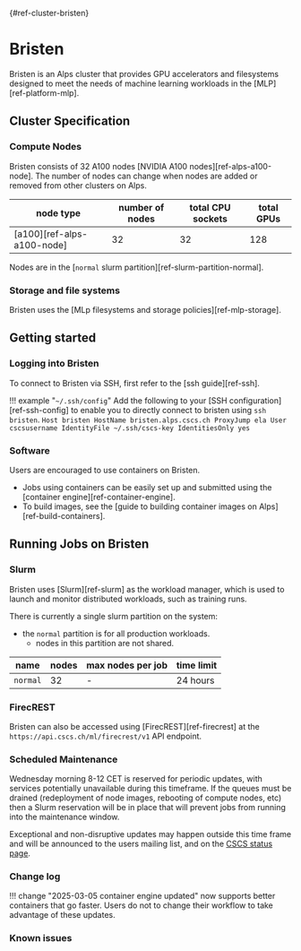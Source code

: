 [](){#ref-cluster-bristen}
# Bristen

Bristen is an Alps cluster that provides GPU accelerators and filesystems designed to meet the needs of machine learning workloads in the [MLP][ref-platform-mlp].

## Cluster Specification

### Compute Nodes
Bristen consists of 32 A100 nodes [NVIDIA A100 nodes][ref-alps-a100-node]. The number of nodes can change when nodes are added or removed from other clusters on Alps.

| node type | number of nodes | total CPU sockets | total GPUs |
|-----------|--------| ----------------- | ---------- |
| [a100][ref-alps-a100-node] | 32 | 32 | 128 |

Nodes are in the [`normal` slurm partition][ref-slurm-partition-normal].

### Storage and file systems

Bristen uses the [MLp filesystems and storage policies][ref-mlp-storage].

## Getting started

### Logging into Bristen

To connect to Bristen via SSH, first refer to the [ssh guide][ref-ssh].

!!! example "`~/.ssh/config`"
    Add the following to your [SSH configuration][ref-ssh-config] to enable you to directly connect to bristen using `ssh bristen`.
    ```
    Host bristen
        HostName bristen.alps.cscs.ch
        ProxyJump ela
        User cscsusername
        IdentityFile ~/.ssh/cscs-key
        IdentitiesOnly yes
    ```

### Software

Users are encouraged to use containers on Bristen.

* Jobs using containers can be easily set up and submitted using the [container engine][ref-container-engine].
* To build images, see the [guide to building container images on Alps][ref-build-containers].

## Running Jobs on Bristen

### Slurm

Bristen uses [Slurm][ref-slurm] as the workload manager, which is used to launch and monitor distributed workloads, such as training runs.

There is currently a single slurm partition on the system:

* the `normal` partition is for all production workloads.
    + nodes in this partition are not shared.

| name | nodes  | max nodes per job | time limit |
| --   | --     | --                | -- |
| `normal` | 32       | -    | 24 hours |

<!--
See the Slurm documentation for instructions on how to run jobs on the [Grace-Hopper nodes][ref-slurm-gh200].

??? example "how to check the number of nodes on the system"
    You can check the size of the system by running the following command in the terminal:
    ```console
    $ sinfo --format "| %20R | %10D | %10s | %10l | %10A |"
    | PARTITION            | NODES      | JOB_SIZE   | TIMELIMIT  | NODES(A/I) |
    | debug                | 32         | 1-2        | 30:00      | 3/29       |
    | normal               | 1266       | 1-infinite | 1-00:00:00 | 812/371    |
    | xfer                 | 2          | 1          | 1-00:00:00 | 1/1        |
    ```
    The last column shows the number of nodes that have been allocated in currently running jobs (`A`) and the number of jobs that are idle (`I`).
-->

### FirecREST

Bristen can also be accessed using [FirecREST][ref-firecrest] at the `https://api.cscs.ch/ml/firecrest/v1` API endpoint.

### Scheduled Maintenance

Wednesday morning 8-12 CET is reserved for periodic updates, with services potentially unavailable during this timeframe. If the queues must be drained (redeployment of node images, rebooting of compute nodes, etc) then a Slurm reservation will be in place that will prevent jobs from running into the maintenance window.

Exceptional and non-disruptive updates may happen outside this time frame and will be announced to the users mailing list, and on the [CSCS status page](https://status.cscs.ch).

### Change log

!!! change "2025-03-05 container engine updated"
    now supports better containers that go faster. Users do not to change their workflow to take advantage of these updates.

### Known issues
